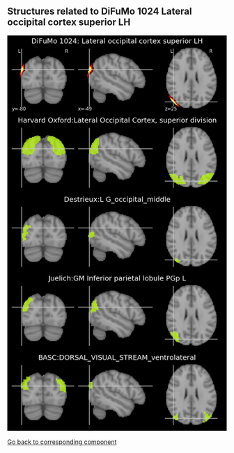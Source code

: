 


## Structures related to DiFuMo 1024 Lateral occipital cortex superior LH

![269](269.jpg "Structures related to DiFuMo 1024 Lateral occipital cortex superior LH")

[Go back to corresponding component](https://parietal-inria.github.io/DiFuMo/1024/html/269.html)